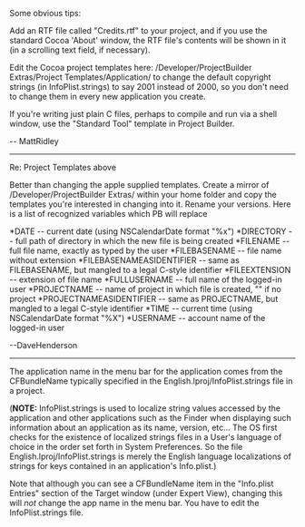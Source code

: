 


Some obvious tips:

Add an RTF file called "Credits.rtf" to your project, and if you use the standard Cocoa 'About' window, the RTF file's contents will be shown in it (in a scrolling text field, if necessary).

Edit the Cocoa project templates here:
/Developer/ProjectBuilder Extras/Project Templates/Application/
to change the default copyright strings (in InfoPlist.strings) to say 2001 instead of 2000, so you don't need to change them in every new application you create.

If you're writing just plain C files, perhaps to compile and run via a shell window, use the "Standard Tool" template in Project Builder.

-- MattRidley

----

Re: Project Templates above

Better than changing the apple supplied templates. Create a mirror of /Developer/ProjectBuilder Extras/ within your home folder and copy the templates you're interested in changing into it. Rename your versions. Here is a list of recognized variables which PB will replace

*DATE  --  current date (using NSCalendarDate format "%x")
*DIRECTORY  --  full path of directory in which the new file is being created
*FILENAME  --  full file name, exactly as typed by the user
*FILEBASENAME  --  file name without extension
*FILEBASENAMEASIDENTIFIER  --  same as FILEBASENAME, but mangled to a legal C-style identifier
*FILEEXTENSION  --  extension of file name
*FULLUSERNAME  --  full name of the logged-in user
*PROJECTNAME  --  name of project in which file is created, "" if no project
*PROJECTNAMEASIDENTIFIER  --  same as PROJECTNAME, but mangled to a legal C-style identifier
*TIME  --  current time (using NSCalendarDate format "%X")
*USERNAME  --  account name of the logged-in user


--DaveHenderson


----

The application name in the menu bar for the application comes from the CFBundleName typically specified in the English.lproj/InfoPlist.strings file in a project.

(**NOTE:** InfoPlist.strings is used to localize string values accessed by the application and other applications such as the Finder when displaying such information about an application as its name, version, etc... The OS first checks for the existence of localized strings files in a User's language of choice in the order set forth in System Preferences. So the file English.lproj/InfoPlist.strings is merely the English language localizations of strings for keys contained in an application's Info.plist.) 

Note that although you can see a CFBundleName item in the "Info.plist Entries" section of the Target window (under Expert View), changing this will *not* change the app name in the menu bar. You have to edit the InfoPlist.strings file.
